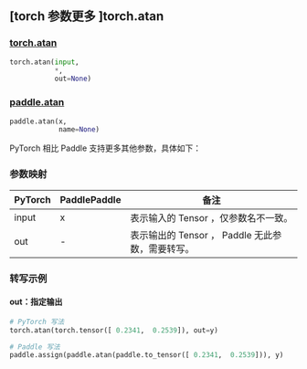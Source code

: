 ## [torch 参数更多 ]torch.atan
### [torch.atan](https://pytorch.org/docs/stable/generated/torch.atan.html#torch.atan)

```python
torch.atan(input,
           *,
           out=None)
```

### [paddle.atan](https://www.paddlepaddle.org.cn/documentation/docs/zh/develop/api/paddle/atan_cn.html#atan)

```python
paddle.atan(x,
            name=None)
```

PyTorch 相比 Paddle 支持更多其他参数，具体如下：

### 参数映射

| PyTorch       | PaddlePaddle | 备注                                                   |
| ------------- | ------------ | ------------------------------------------------------ |
| input | x | 表示输入的 Tensor ，仅参数名不一致。  |
| out | -  | 表示输出的 Tensor ， Paddle 无此参数，需要转写。    |


### 转写示例
#### out：指定输出
```python
# PyTorch 写法
torch.atan(torch.tensor([ 0.2341,  0.2539]), out=y)

# Paddle 写法
paddle.assign(paddle.atan(paddle.to_tensor([ 0.2341,  0.2539])), y)
```
